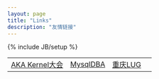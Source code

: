 ```yaml
---
layout: page
title: "Links"
description: "友情链接"
---
```

{% include JB/setup %}

| | | | |
| ------------------ | ------------------ | ------------------ |------------------ | 
| [AKA Kernel大会](http://www.ckernel.org/) | [MysqlDBA](http://mysqldba.cn) | [重庆LUG](http://www.chongqinglug.org/) ||

